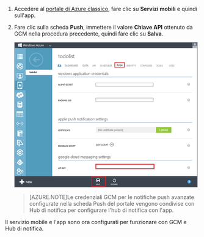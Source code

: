 
1. Accedere al [portale di Azure classico](https://manage.windowsazure.com/), fare clic su **Servizi mobili** e quindi sull'app.

2. Fare clic sulla scheda **Push**, immettere il valore **Chiave API** ottenuto da GCM nella procedura precedente, quindi fare clic su **Salva**.

   	![](./media/mobile-services-android-configure-push/mobile-push-tab-android.png)

    >[AZURE.NOTE]Le credenziali GCM per le notifiche push avanzate configurate nella scheda Push del portale vengono condivise con Hub di notifica per configurare l'hub di notifica con l'app.

Il servizio mobile e l'app sono ora configurati per funzionare con GCM e Hub di notifica.

<!---HONumber=AcomDC_1203_2015-->